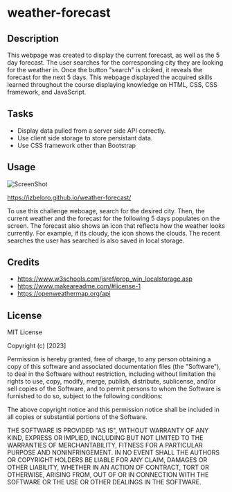 # weather-forecast

## Description

This webpage was created to display the current forecast, as well as the 5 day forecast. The user searches for the corresponding city they are looking for the weather in. Once the button "search" is clciked, it reveals the forecast for the next 5 days. This webpage displayed the acquired skills learned throughout the course displaying knowledge on HTML, CSS, CSS framework, and JavaScript. 

## Tasks
- Display data pulled from a server side API correctly.
- Use client side storage to store persistant data.
- Use CSS framework other than Bootstrap



## Usage

![ScreenShot](./assets/weather.png)

https://izbeloro.github.io/weather-forecast/

To use this challenge weboage, search for the desired city. Then, the current weather and the forecast for the following 5 days populates on  the  screen. The forecast also shows an icon that reflects how the weather looks currently. For example, if its cloudy, the icon shows the clouds. The recent searches the user has searched is also saved in local storage.


## Credits

- https://www.w3schools.com/jsref/prop_win_localstorage.asp
- https://www.makeareadme.com/#license-1
- https://openweathermap.org/api

## License

MIT License

Copyright (c) [2023]

Permission is hereby granted, free of charge, to any person obtaining a copy
of this software and associated documentation files (the "Software"), to deal
in the Software without restriction, including without limitation the rights
to use, copy, modify, merge, publish, distribute, sublicense, and/or sell
copies of the Software, and to permit persons to whom the Software is
furnished to do so, subject to the following conditions:

The above copyright notice and this permission notice shall be included in all
copies or substantial portions of the Software.

THE SOFTWARE IS PROVIDED "AS IS", WITHOUT WARRANTY OF ANY KIND, EXPRESS OR
IMPLIED, INCLUDING BUT NOT LIMITED TO THE WARRANTIES OF MERCHANTABILITY,
FITNESS FOR A PARTICULAR PURPOSE AND NONINFRINGEMENT. IN NO EVENT SHALL THE
AUTHORS OR COPYRIGHT HOLDERS BE LIABLE FOR ANY CLAIM, DAMAGES OR OTHER
LIABILITY, WHETHER IN AN ACTION OF CONTRACT, TORT OR OTHERWISE, ARISING FROM,
OUT OF OR IN CONNECTION WITH THE SOFTWARE OR THE USE OR OTHER DEALINGS IN THE
SOFTWARE.
